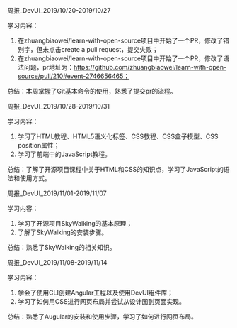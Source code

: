 
周报_DevUI_2019/10/20-2019/10/27

学习内容：
1. 在zhuangbiaowei/learn-with-open-source项目中开始了一个PR，修改了错别字，但未点击create a pull request，提交失败；
2. 在zhuangbiaowei/learn-with-open-source项目中开始了一个PR，修改了语法问题，pr地址为：https://github.com/zhuangbiaowei/learn-with-open-source/pull/210#event-2746656465； 

总结：本周掌握了Git基本命令的使用，熟悉了提交pr的流程。

周报_DevUI_2019/10/28-2019/10/31

学习内容：
1. 学习了HTML教程、HTML5语义化标签、CSS教程、CSS盒子模型、CSS position属性；
2. 学习了前端中的JavaScript教程。

总结：了解了开源项目课程中关于HTML和CSS的知识点，学习了JavaScript的语法和使用方式。

周报_DevUI_2019/11/01-2019/11/07

学习内容：
1. 学习了开源项目SkyWalking的基本原理；
2. 了解了SkyWalking的安装步骤。

总结：熟悉了SkyWalking的相关知识。

周报_DevUI_2019/11/08-2019/11/14

学习内容：
1. 学会了使用CLI创建Angular工程以及使用DevUI组件库；
2. 学习了如何用CSS进行网页布局并尝试从设计图到页面实现。

总结：熟悉了Augular的安装和使用步骤，学习了如何进行网页布局。
